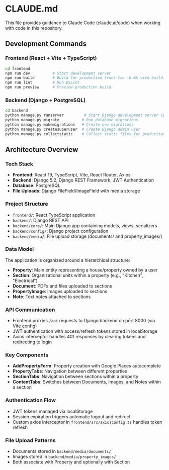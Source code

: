 # CLAUDE.md

This file provides guidance to Claude Code (claude.ai/code) when working with code in this repository.

## Development Commands

### Frontend (React + Vite + TypeScript)
```bash
cd frontend
npm run dev          # Start development server
npm run build        # Build for production (runs tsc -b && vite build)
npm run lint         # Run ESLint
npm run preview      # Preview production build
```

### Backend (Django + PostgreSQL)
```bash
cd backend
python manage.py runserver         # Start Django development server (port 8000)
python manage.py migrate          # Run database migrations
python manage.py makemigrations   # Create new migrations
python manage.py createsuperuser  # Create Django admin user
python manage.py collectstatic    # Collect static files for production
```

## Architecture Overview

### Tech Stack
- **Frontend**: React 19, TypeScript, Vite, React Router, Axios
- **Backend**: Django 5.2, Django REST Framework, JWT Authentication
- **Database**: PostgreSQL
- **File Uploads**: Django FileField/ImageField with media storage

### Project Structure
- `frontend/`: React TypeScript application
- `backend/`: Django REST API
- `backend/core/`: Main Django app containing models, views, serializers
- `backend/config/`: Django project configuration
- `backend/media/`: File upload storage (documents/ and property_images/)

### Data Model
The application is organized around a hierarchical structure:
- **Property**: Main entity representing a house/property owned by a user
- **Section**: Organizational units within a property (e.g., "Kitchen", "Electrical")
- **Document**: PDFs and files uploaded to sections
- **PropertyImage**: Images uploaded to sections
- **Note**: Text notes attached to sections

### API Communication
- Frontend proxies `/api` requests to Django backend on port 8000 (via Vite config)
- JWT authentication with access/refresh tokens stored in localStorage
- Axios interceptor handles 401 responses by clearing tokens and redirecting to login

### Key Components
- **AddPropertyForm**: Property creation with Google Places autocomplete
- **PropertyTabs**: Navigation between different properties
- **SectionTabs**: Navigation between sections within a property
- **ContentTabs**: Switches between Documents, Images, and Notes within a section

### Authentication Flow
- JWT tokens managed via localStorage
- Session expiration triggers automatic logout and redirect
- Custom axios interceptor in `frontend/src/axiosConfig.ts` handles token refresh

### File Upload Patterns
- Documents stored in `backend/media/documents/`
- Images stored in `backend/media/property_images/`
- Both associate with Property and optionally with Section